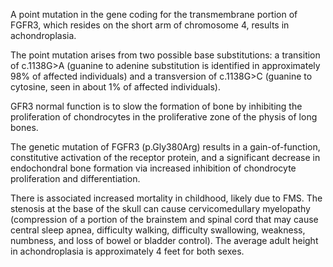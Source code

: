 A point mutation in the gene coding for the transmembrane portion of FGFR3, which resides on the short arm of chromosome 4, results in achondroplasia.

The point mutation arises from two possible base substitutions: a transition of c.1138G>A (guanine to adenine substitution is identified in approximately 98% of affected individuals) and a transversion of c.1138G>C (guanine to cytosine, seen in about 1% of affected individuals).

GFR3 normal function is to slow the formation of bone by inhibiting the proliferation of chondrocytes in the proliferative zone of the physis of long bones.

The genetic mutation of FGFR3 (p.Gly380Arg) results in a gain-of-function, constitutive activation of the receptor protein, and a significant decrease in endochondral bone formation via increased inhibition of chondrocyte proliferation and differentiation.

There is associated increased mortality in childhood, likely due to FMS. The stenosis at the base of the skull can cause cervicomedullary myelopathy (compression of a portion of the brainstem and spinal cord that may cause central sleep apnea, difficulty walking, difficulty swallowing, weakness, numbness, and loss of bowel or bladder control). The average adult height in achondroplasia is approximately 4 feet for both sexes.